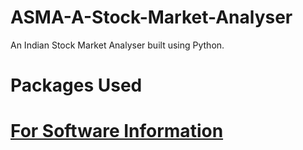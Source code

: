 # ASMA-A-Stock-Market-Analyser
An Indian Stock Market Analyser built using Python.

# Packages Used

# [For Software Information](https://github.com/RahulRoy-rsp/ASMA-A-Stock-Market-Analyser/blob/main/Softwares/sofwares.md)
